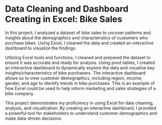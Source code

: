 # Data Cleaning and Dashboard Creating in Excel: Bike Sales

In this project, I analyzed a dataset of bike sales to uncover patterns and insights about the demographics and characteristics of customers who purchase bikes. Using Excel, I cleaned the data and created an interactive dashboard to visualize the findings.

Utilizing Excel tools and functions, I cleaned and prepared the dataset to ensure it was accurate and ready for analysis. Using pivot tables, I created an interactive dashboard to dynamically explore the data and visualize key insights/characteristics of bike purchasers. The interactive dashboard allows us to view customer demographics, including region, income, gender, and age to identify trends in bike purchases. This is an example of how Excel could be used to help inform marketing and sales strategies of a bike company. 

This project demonstrates my proficiency in using Excel for data cleaning, analysis, and visualization. By creating an interactive dashboard, I provided a powerful tool for stakeholders to understand customer demographics and make data-driven decisions.

